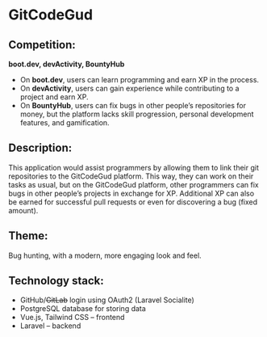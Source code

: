 # GitCodeGud
## Competition: 
**boot.dev, devActivity, BountyHub**

- On **boot.dev**, users can learn programming and earn XP in the process.
- On **devActivity**, users can gain experience while contributing to a project and earn XP.
- On **BountyHub**, users can fix bugs in other people’s repositories for money, but the platform lacks skill progression, personal development features, and gamification.

## Description: 
This application would assist programmers by allowing them to link their git repositories to the GitCodeGud platform. This way, they can work on their tasks as usual, but on the GitCodeGud platform, other programmers can fix bugs in other people’s projects in exchange for XP. Additional XP can also be earned for successful pull requests or even for discovering a bug (fixed amount).

## Theme:
 Bug hunting, with a modern, more engaging look and feel.

## Technology stack:
- GitHub/~~GitLab~~ login using OAuth2 (Laravel Socialite)
- PostgreSQL database for storing data
- Vue.js, Tailwind CSS – frontend
- Laravel – backend
